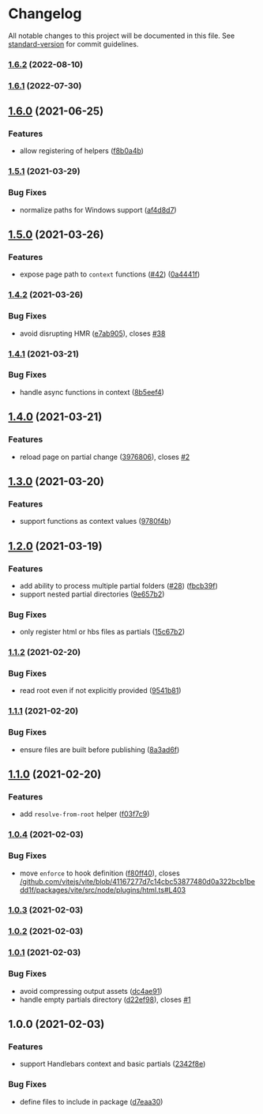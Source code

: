 # Changelog

All notable changes to this project will be documented in this file. See [standard-version](https://github.com/conventional-changelog/standard-version) for commit guidelines.

### [1.6.2](https://github.com/alexlafroscia/vite-plugin-handlebars/compare/v1.6.1...v1.6.2) (2022-08-10)

### [1.6.1](https://github.com/alexlafroscia/vite-plugin-handlebars/compare/v1.6.0...v1.6.1) (2022-07-30)

## [1.6.0](https://github.com/alexlafroscia/vite-plugin-handlebars/compare/v1.5.1...v1.6.0) (2021-06-25)

### Features

- allow registering of helpers ([f8b0a4b](https://github.com/alexlafroscia/vite-plugin-handlebars/commit/f8b0a4b12d1997a308a4ab75163788c45fb166e2))

### [1.5.1](https://github.com/alexlafroscia/vite-plugin-handlebars/compare/v1.5.0...v1.5.1) (2021-03-29)

### Bug Fixes

- normalize paths for Windows support ([af4d8d7](https://github.com/alexlafroscia/vite-plugin-handlebars/commit/af4d8d7c4ae0854952f7956b860f854461d8f940))

## [1.5.0](https://github.com/alexlafroscia/vite-plugin-handlebars/compare/v1.4.2...v1.5.0) (2021-03-26)

### Features

- expose page path to `context` functions ([#42](https://github.com/alexlafroscia/vite-plugin-handlebars/issues/42)) ([0a4441f](https://github.com/alexlafroscia/vite-plugin-handlebars/commit/0a4441f6ae53b81cb1c3f18dff5a0fcd6bae1455))

### [1.4.2](https://github.com/alexlafroscia/vite-plugin-handlebars/compare/v1.4.1...v1.4.2) (2021-03-26)

### Bug Fixes

- avoid disrupting HMR ([e7ab905](https://github.com/alexlafroscia/vite-plugin-handlebars/commit/e7ab905d48db37b79e8eefbda6471a70e310f8ca)), closes [#38](https://github.com/alexlafroscia/vite-plugin-handlebars/issues/38)

### [1.4.1](https://github.com/alexlafroscia/vite-plugin-handlebars/compare/v1.4.0...v1.4.1) (2021-03-21)

### Bug Fixes

- handle async functions in context ([8b5eef4](https://github.com/alexlafroscia/vite-plugin-handlebars/commit/8b5eef4f068563cebafb4eefb07757c6c7a88ca8))

## [1.4.0](https://github.com/alexlafroscia/vite-plugin-handlebars/compare/v1.3.0...v1.4.0) (2021-03-21)

### Features

- reload page on partial change ([3976806](https://github.com/alexlafroscia/vite-plugin-handlebars/commit/3976806caf6d4a68d00a6fa38b7b83a0150c979b)), closes [#2](https://github.com/alexlafroscia/vite-plugin-handlebars/issues/2)

## [1.3.0](https://github.com/alexlafroscia/vite-plugin-handlebars/compare/v1.2.0...v1.3.0) (2021-03-20)

### Features

- support functions as context values ([9780f4b](https://github.com/alexlafroscia/vite-plugin-handlebars/commit/9780f4b56dbc62d9bc0846fe43eef0298d3be611))

## [1.2.0](https://github.com/alexlafroscia/vite-plugin-handlebars/compare/v1.1.2...v1.2.0) (2021-03-19)

### Features

- add ability to process multiple partial folders ([#28](https://github.com/alexlafroscia/vite-plugin-handlebars/issues/28)) ([fbcb39f](https://github.com/alexlafroscia/vite-plugin-handlebars/commit/fbcb39f4c14e2279f5dccc391f0fd00109752545))
- support nested partial directories ([9e657b2](https://github.com/alexlafroscia/vite-plugin-handlebars/commit/9e657b2fecc045eb0d1b49a3304cde585522aa05))

### Bug Fixes

- only register html or hbs files as partials ([15c67b2](https://github.com/alexlafroscia/vite-plugin-handlebars/commit/15c67b225543e99ac9553355a261dcbb269ffda6))

### [1.1.2](https://github.com/alexlafroscia/vite-plugin-handlebars/compare/v1.1.1...v1.1.2) (2021-02-20)

### Bug Fixes

- read root even if not explicitly provided ([9541b81](https://github.com/alexlafroscia/vite-plugin-handlebars/commit/9541b819417f5a2ae05144ef5bb357b0b6dc9f37))

### [1.1.1](https://github.com/alexlafroscia/vite-plugin-handlebars/compare/v1.1.0...v1.1.1) (2021-02-20)

### Bug Fixes

- ensure files are built before publishing ([8a3ad6f](https://github.com/alexlafroscia/vite-plugin-handlebars/commit/8a3ad6f9e5784b7ce16a694690103fb72a0e1a7e))

## [1.1.0](https://github.com/alexlafroscia/vite-plugin-handlebars/compare/v1.0.4...v1.1.0) (2021-02-20)

### Features

- add `resolve-from-root` helper ([f03f7c9](https://github.com/alexlafroscia/vite-plugin-handlebars/commit/f03f7c992123d2cd07f979be6cfeec3cd682e317))

### [1.0.4](https://github.com/alexlafroscia/vite-plugin-handlebars/compare/v1.0.3...v1.0.4) (2021-02-03)

### Bug Fixes

- move `enforce` to hook definition ([f80ff40](https://github.com/alexlafroscia/vite-plugin-handlebars/commit/f80ff4081e49ea530f6ab49d96394bccabc27991)), closes [/github.com/vitejs/vite/blob/41167277d7c14cbc53877480d0a322bcb1bedd1f/packages/vite/src/node/plugins/html.ts#L403](https://github.com/alexlafroscia//github.com/vitejs/vite/blob/41167277d7c14cbc53877480d0a322bcb1bedd1f/packages/vite/src/node/plugins/html.ts/issues/L403)

### [1.0.3](https://github.com/alexlafroscia/vite-plugin-handlebars/compare/v1.0.1...v1.0.3) (2021-02-03)

### [1.0.2](https://github.com/alexlafroscia/vite-plugin-handlebars/compare/v1.0.1...v1.0.2) (2021-02-03)

### [1.0.1](https://github.com/alexlafroscia/vite-plugin-handlebars/compare/v1.0.0...v1.0.1) (2021-02-03)

### Bug Fixes

- avoid compressing output assets ([dc4ae91](https://github.com/alexlafroscia/vite-plugin-handlebars/commit/dc4ae9120ca961c04c6fb11e637cb2676e89d3a2))
- handle empty partials directory ([d22ef98](https://github.com/alexlafroscia/vite-plugin-handlebars/commit/d22ef98e75a44739758422567fdbb5f57c55262b)), closes [#1](https://github.com/alexlafroscia/vite-plugin-handlebars/issues/1)

## 1.0.0 (2021-02-03)

### Features

- support Handlebars context and basic partials ([2342f8e](https://github.com/alexlafroscia/vite-plugin-handlebars/commit/2342f8e8106fcbea639fbd6e57661a9456ae70cb))

### Bug Fixes

- define files to include in package ([d7eaa30](https://github.com/alexlafroscia/vite-plugin-handlebars/commit/d7eaa300c1ae49b2aad3f31d8c770c1676210195))
